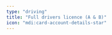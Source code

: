 ```yaml
---
type: "driving"
title: "Full drivers licence (A & B)"
icon: "mdi:card-account-details-star"
---
```

